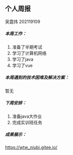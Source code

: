 ## 个人周报

吴霆炜 202119109

##### 本周工作：

1. 准备了半期考试
2. 学习了计算机网络
2. 学习了java
3. 学习了vue

##### 本周遇到的技术困难及解决方案：

暂无

##### 下周安排：

1. 准备java大作业
3. 完成实训班任务

##### 成果展示：

https://wtw_niubi.gitee.io/



